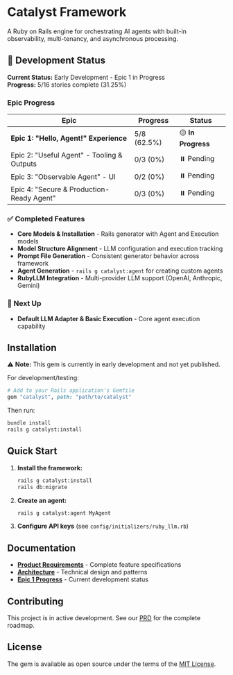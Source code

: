 # Catalyst Framework

A Ruby on Rails engine for orchestrating AI agents with built-in observability, multi-tenancy, and asynchronous processing.

## 🚧 Development Status

**Current Status:** Early Development - Epic 1 in Progress  
**Progress:** 5/16 stories complete (31.25%)

### Epic Progress
| Epic | Progress | Status |
|------|----------|--------|
| **Epic 1: "Hello, Agent!" Experience** | 5/8 (62.5%) | 🟡 **In Progress** |
| Epic 2: "Useful Agent" - Tooling & Outputs | 0/3 (0%) | ⏸️ Pending |
| Epic 3: "Observable Agent" - UI | 0/2 (0%) | ⏸️ Pending |
| Epic 4: "Secure & Production-Ready Agent" | 0/3 (0%) | ⏸️ Pending |

### ✅ Completed Features
- **Core Models & Installation** - Rails generator with Agent and Execution models
- **Model Structure Alignment** - LLM configuration and execution tracking
- **Prompt File Generation** - Consistent generator behavior across framework
- **Agent Generation** - `rails g catalyst:agent` for creating custom agents
- **RubyLLM Integration** - Multi-provider LLM support (OpenAI, Anthropic, Gemini)

### 🔄 Next Up
- **Default LLM Adapter & Basic Execution** - Core agent execution capability

## Installation

⚠️ **Note:** This gem is currently in early development and not yet published.

For development/testing:

```ruby
# Add to your Rails application's Gemfile
gem "catalyst", path: "path/to/catalyst"
```

Then run:
```bash
bundle install
rails g catalyst:install
```

## Quick Start

1. **Install the framework:**
   ```bash
   rails g catalyst:install
   rails db:migrate
   ```

2. **Create an agent:**
   ```bash
   rails g catalyst:agent MyAgent
   ```

3. **Configure API keys** (see `config/initializers/ruby_llm.rb`)

## Documentation

- **[Product Requirements](docs/prd.md)** - Complete feature specifications
- **[Architecture](docs/architecture.md)** - Technical design and patterns  
- **[Epic 1 Progress](docs/epics/epic-1-hello-agent-experience.md)** - Current development status

## Contributing

This project is in active development. See our [PRD](docs/prd.md) for the complete roadmap.

## License

The gem is available as open source under the terms of the [MIT License](https://opensource.org/licenses/MIT).
